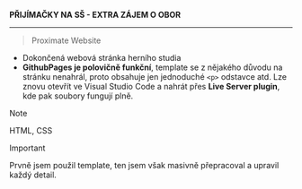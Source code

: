 **PŘIJÍMAČKY NA SŠ - EXTRA ZÁJEM O OBOR**
****
> Proximate Website

- Dokončená webová stránka herního studia
- **GithubPages je polovičně funkční**, template se z nějakého důvodu na stránku nenahrál, proto obsahuje jen jednoduché `<p>` odstavce atd. Lze znovu otevřít ve Visual Studio Code a nahrát přes **Live Server plugin**, kde pak soubory fungují plně.


> [!NOTE]
> HTML, CSS

> [!IMPORTANT]
> Prvně jsem použil template, ten jsem však masivně přepracoval a upravil každý detail.
